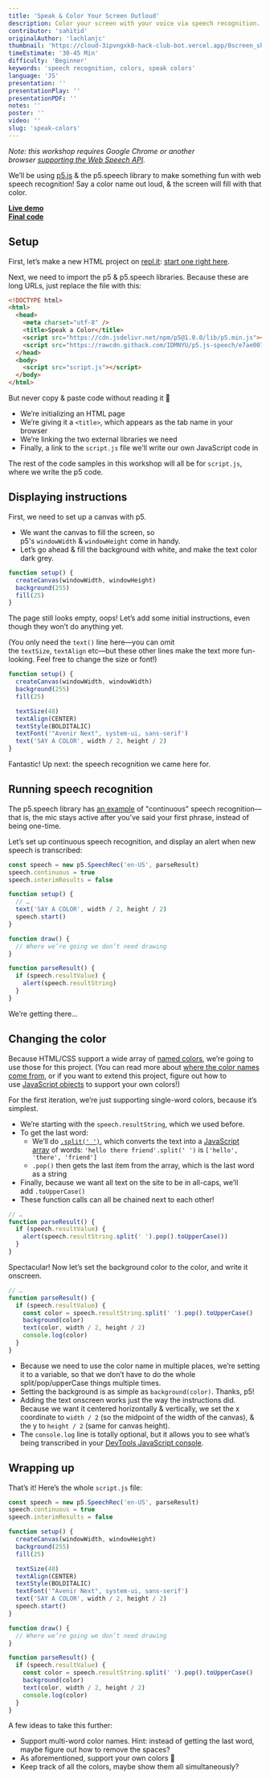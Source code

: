 ```yaml
---
title: 'Speak & Color Your Screen Outloud'
description: Color your screen with your voice via speech recognition.
contributor: 'sahitid'
originalAuthor: 'lachlanjc'
thumbnail: 'https://cloud-3ipvngxk0-hack-club-bot.vercel.app/0screen_shot_2022-01-24_at_1.04.09_pm.png'
timeEstimate: '30-45 Min'
difficulty: 'Beginner'
keywords: 'speech recognition, colors, speak colors'
language: 'JS'
presentation: ''
presentationPlay: ''
presentationPDF: ''
notes: ''
poster: ''
video: ''
slug: 'speak-colors'
---
```


_Note: this workshop requires Google Chrome or another browser [supporting the Web Speech API](https://caniuse.com/mdn-api_speechrecognition)._

We’ll be using [p5.js](https://p5js.org/) & the p5.speech library to make something fun with web speech recognition! Say a color name out loud, & the screen will fill with that color.

[**Live demo**](https://speak-colors.glitch.me/)  
[**Final code**](https://glitch.com/edit/#!/speak-colors)

## Setup

First, let’s make a new HTML project on [repl.it](https://repl.it/): [start one right here](https://repl.it/languages/html).

Next, we need to import the p5 & p5.speech libraries. Because these are long URLs, just replace the file with this:

```html
<!DOCTYPE html>
<html>
  <head>
    <meta charset="utf-8" />
    <title>Speak a Color</title>
    <script src="https://cdn.jsdelivr.net/npm/p5@1.0.0/lib/p5.min.js"></script>
    <script src="https://rawcdn.githack.com/IDMNYU/p5.js-speech/e7ae007d61f048fc2379971b0de7d5db8abb7eee/lib/p5.speech.js"></script>
  </head>
  <body>
    <script src="script.js"></script>
  </body>
</html>
```

But never copy & paste code without reading it 🙂

- We’re initializing an HTML page
- We’re giving it a `<title>`, which appears as the tab name in your browser
- We’re linking the two external libraries we need
- Finally, a link to the `script.js` file we’ll write our own JavaScript code in

The rest of the code samples in this workshop will all be for `script.js`, where we write the p5 code.

## Displaying instructions

First, we need to set up a canvas with p5.

- We want the canvas to fill the screen, so p5's `windowWidth` & `windowHeight` come in handy.
- Let’s go ahead & fill the background with white, and make the text color dark grey.

```js
function setup() {
  createCanvas(windowWidth, windowHeight)
  background(255)
  fill(25)
}
```

The page still looks empty, oops! Let’s add some initial instructions, even though they won’t do anything yet.

(You only need the `text()` line here—you can omit the `textSize`, `textAlign` etc—but these other lines make the text more fun-looking. Feel free to change the size or font!)

```js
function setup() {
  createCanvas(windowWidth, windowWidth)
  background(255)
  fill(25)

  textSize(48)
  textAlign(CENTER)
  textStyle(BOLDITALIC)
  textFont('"Avenir Next", system-ui, sans-serif')
  text('SAY A COLOR', width / 2, height / 2)
}
```

Fantastic! Up next: the speech recognition we came here for.

## Running speech recognition

The p5.speech library has [an example](https://github.com/IDMNYU/p5.js-speech/blob/master/examples/05continuousrecognition.html) of "continuous" speech recognition—that is, the mic stays active after you’ve said your first phrase, instead of being one-time.

Let’s set up continuous speech recognition, and display an alert when new speech is transcribed:

```js
const speech = new p5.SpeechRec('en-US', parseResult)
speech.continuous = true
speech.interimResults = false

function setup() {
  // …
  text('SAY A COLOR', width / 2, height / 2)
  speech.start()
}

function draw() {
  // Where we’re going we don’t need drawing
}

function parseResult() {
  if (speech.resultValue) {
    alert(speech.resultString)
  }
}
```

We’re getting there…

## Changing the color

Because HTML/CSS support a wide array of [named colors](https://html-color-codes.info/color-names/), we’re going to use those for this project. (You can read more about [where the color names come from](https://www.chenhuijing.com/blog/where-did-css-named-colours-come-from/), or if you want to extend this project, figure out how to use [JavaScript objects](https://developer.mozilla.org/en-US/docs/Web/JavaScript/Reference/Global_Objects/Object) to support your own colors!)

For the first iteration, we’re just supporting single-word colors, because it’s simplest.

- We’re starting with the `speech.resultString`, which we used before.
- To get the last word:
    - We’ll do [`.split(' ')`](https://developer.mozilla.org/en-US/docs/Web/JavaScript/Reference/Global_Objects/String/split), which converts the text into a [JavaScript array](https://developer.mozilla.org/en-US/docs/Web/JavaScript/Reference/Global_Objects/Array) of words: `'hello there friend'.split(' ')` is `['hello', 'there', 'friend']`
    - `.pop()` then gets the last item from the array, which is the last word as a string
- Finally, because we want all text on the site to be in all-caps, we’ll add `.toUpperCase()`
- These function calls can all be chained next to each other!

```js
// …
function parseResult() {
  if (speech.resultValue) {
    alert(speech.resultString.split(' ').pop().toUpperCase())
  }
}
```

Spectacular! Now let’s set the background color to the color, and write it onscreen.

```js
// …
function parseResult() {
  if (speech.resultValue) {
    const color = speech.resultString.split(' ').pop().toUpperCase()
    background(color)
    text(color, width / 2, height / 2)
    console.log(color)
  }
}
```

- Because we need to use the color name in multiple places, we’re setting it to a variable, so that we don’t have to do the whole split/pop/upperCase things multiple times.
- Setting the background is as simple as `background(color)`. Thanks, p5!
- Adding the text onscreen works just the way the instructions did. Because we want it centered horizontally & vertically, we set the x coordinate to `width / 2` (so the midpoint of the width of the canvas), & the y to `height / 2` (same for canvas height).
- The `console.log` line is totally optional, but it allows you to see what’s being transcribed in your [DevTools JavaScript console](https://developers.google.com/web/tools/chrome-devtools/console/log).

## Wrapping up

That’s it! Here’s the whole `script.js` file:

```js
const speech = new p5.SpeechRec('en-US', parseResult)
speech.continuous = true
speech.interimResults = false

function setup() {
  createCanvas(windowWidth, windowHeight)
  background(255)
  fill(25)

  textSize(48)
  textAlign(CENTER)
  textStyle(BOLDITALIC)
  textFont('"Avenir Next", system-ui, sans-serif')
  text('SAY A COLOR', width / 2, height / 2)
  speech.start()
}

function draw() {
  // Where we’re going we don’t need drawing
}

function parseResult() {
  if (speech.resultValue) {
    const color = speech.resultString.split(' ').pop().toUpperCase()
    background(color)
    text(color, width / 2, height / 2)
    console.log(color)
  }
}
```

A few ideas to take this further:

- Support multi-word color names. Hint: instead of getting the last word, maybe figure out how to remove the spaces?
- As aforementioned, support your own colors 👀
- Keep track of all the colors, maybe show them all simultaneously?